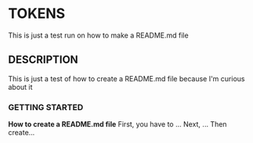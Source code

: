 # TOKENS

This is just a test run on how to make a 
README.md file

## DESCRIPTION

This is just a test of how to create a README.md 
file because I'm curious about it 


### GETTING STARTED

**How to create a README.md file**
First, you have to ...
Next, ...
Then create...

